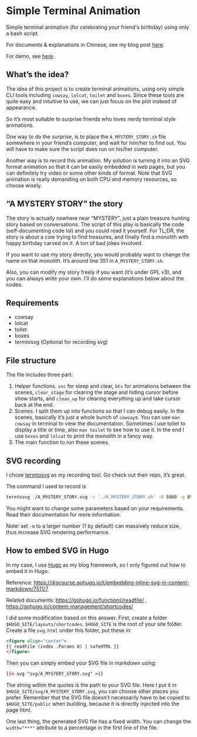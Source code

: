 # Simple Terminal Animation

Simple terminal animation (for celebrating your friend's birthday) using only a bash script.

For documents & explanations in Chinese, see my blog post [here](https://sttev.com/posts/26-simple-terminal-animation).

For demo, see [here](https://sttev.com/demo/a-mystery-story).

## What’s the idea?

The idea of this project is to create terminal animations, using only simple CLI tools including `cowsay`, `lolcat`, `toilet` and `boxes`. Since these tools are quite easy and intuitive to use, we can just focus on the plot instead of appearance.

So it’s most suitable to surprise friends who loves nerdy terminal style animations.

One way to do the surprise, is to place the `A_MYSTERY_STORY.sh` file somewhere in your friend’s computer, and wait for him/her to find out. You will have to make sure the script does run on his/her computer.

Another way is to record this animation. My solution is turning it into an SVG format animation so that it can be easily embedded in web pages, but you can definitely try video or some other kinds of format. Note that SVG animation is really demanding on both CPU and memory resources, so choose wisely.

## “A MYSTERY STORY” the story

The story is actually nowhere near “MYSTERY”, just a plain treasure hunting story based on conversations. The script of this play is basically the code (self-documenting code lol) and you could read it yourself. For TL;DR, the story is about a cow trying to find treasures, and finally find a monolith with happy birthday carved on it. A ton of bad jokes involved.

If you want to use my story directly, you would probably want to change the name on that monolith. It’s around line 351 in `A_MYSTERY_STORY.sh`.

Also, you can modify my story freely if you want (it’s under GPL v3), and you can always write your own. I’ll do some explanations below about the codes.

## Requirements

- cowsay
- lolcat
- toilet
- boxes
- termtosvg (Optional for recording svg)

## File structure

The file includes three part:

1. Helper functions. `snc` for sleep and clear, `bts` for animations between the scenes, `clear_stage` for clearing the stage and hiding cursor before show starts, and `clean_up` for clearing everything up and take cursor back at the end.
2. Scenes. I split them up into functions so that I can debug easily. In the scenes, basically it’s just a whole bunch of `cowsay`s. You can use `man cowsay` in terminal to view the documentation. Sometimes I use toilet to display a title or time, also `man toilet` to see how to use it. In the end I use `boxes` and `lolcat` to print the monolith in a fancy way.
3. The main function to run these scenes.

## SVG recording

I chose [termtosvg](https://github.com/nbedos/termtosvg) as my recording tool. Go check out their repo, it’s great.

The command I used to record is

```bash
termtosvg ./A_MYSTERY_STORY.svg -c './A_MYSTERY_STORY.sh' -D 5000 -g 85x35 -m 200 -t window_frame_js
```

You might want to change some parameters based on your requirements. Read their documentation for more information.

Note: set `-m` to a larger number (1 by default) can massively reduce size, thus increase SVG rendering performance.

## How to embed SVG in Hugo

In my case, I use [Hugo](https://gohugo.io/) as my blog framework, so I only figured out how to embed it in Hugo.

Reference: https://discourse.gohugo.io/t/embedding-inline-svg-in-content-markdown/7511/7

Related documents: https://gohugo.io/functions/readfile/ , https://gohugo.io/content-management/shortcodes/

I did some modification based on this answer. First, create a folder `$HUGO_SITE/layouts/shortcodes`. `$HUGO_SITE` is the root of your site folder. Create a file `svg.html` under this folder, put these in:

```html
<figure align="center">
{{ readFile (index .Params 0) | safeHTML }}
</figure>
```

Then you can simply embed your SVG file in markdown using:

```html
{{< svg "svg/A_MYSTERY_STORY.svg" >}}
```

The string within the quotes is the path to your SVG file. Here I put it in `$HUGO_SITE/svg/A_MYSTERY_STORY.svg`, you can choose other places you prefer. Remember that the SVG file doesn’t necessarily have to be copied to `$HUGO_SITE/public` when building, because it is directly injected into the page html.

One last thing, the generated SVG file has a fixed width. You can change the `width="***"` attribute to a percentage in the first line of the file.
